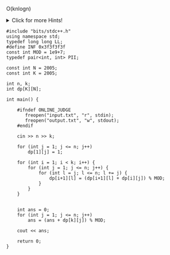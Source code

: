 O(knlogn)

<details>
  <summary>Click for more Hints!</summary>
  
  有一点数论知识，dp[i][j]表示长度为i，最后一个是数字j的数列个数。
  关键在转移的时候，看j后面能接几，比如3后面能接3，6，9，.. N。这样枚举是调和级数，复杂度是nlogn。

</details>

```
#include "bits/stdc++.h"
using namespace std;
typedef long long LL;
#define INF 0x3f3f3f3f
const int MOD = 1e9+7;
typedef pair<int, int> PII;

const int N = 2005;
const int K = 2005;

int n, k;
int dp[K][N];

int main() {
   
    #ifndef ONLINE_JUDGE
       freopen("input.txt", "r", stdin);
       freopen("output.txt", "w", stdout);
    #endif

    cin >> n >> k;

    for (int j = 1; j <= n; j++) 
        dp[1][j] = 1;
    
    for (int i = 1; i < k; i++) {
        for (int j = 1; j <= n; j++) {
            for (int l = j; l <= n; l += j) {
                dp[i+1][l] = (dp[i+1][l] + dp[i][j]) % MOD;
            }
        }
    }


    int ans = 0;
    for (int j = 1; j <= n; j++) 
        ans = (ans + dp[k][j]) % MOD;

    cout << ans;
    
    return 0;
}
```